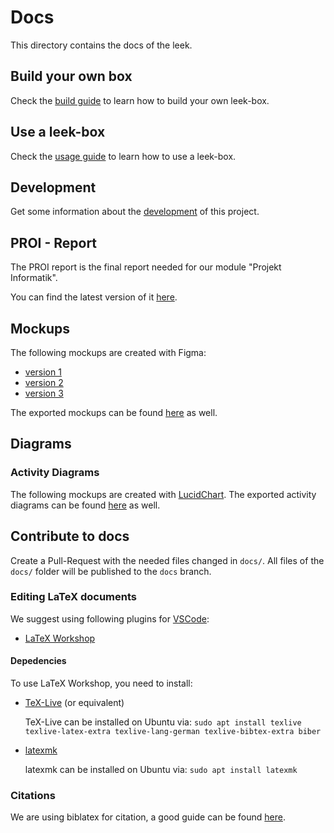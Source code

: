 # Docs

This directory contains the docs of the leek.

## Build your own box

Check the [build guide](Build.md) to learn how to build your own leek-box.

## Use a leek-box

Check the [usage guide](Usage.md) to learn how to use a leek-box.

## Development

Get some information about the [development](Development.md) of this project.

## PROI - Report
The PROI report is the final report needed for our module "Projekt Informatik".

You can find the latest version of it [here](report.pdf).

## Mockups
The following mockups are created with Figma:

- [version 1](https://www.figma.com/proto/RevVhXP9iyGxmch31H0Tce/Project-Leek?node-id=378%3A707&scaling=min-zoom)
- [version 2](https://www.figma.com/proto/RevVhXP9iyGxmch31H0Tce/Project-Leek?node-id=23%3A439&scaling=scale-down)
- [version 3](https://www.figma.com/proto/RevVhXP9iyGxmch31H0Tce/Project-Leek?node-id=460%3A648&scaling=scale-down)

The exported mockups can be found [here](mockups/) as well.

## Diagrams

### Activity Diagrams
The following mockups are created with [LucidChart](https://app.lucidchart.com/lucidchart/invitations/accept/332f0381-366a-423a-a45f-b93b857126e6).
The exported activity diagrams can be found [here](diagrams/activity_diagrams) as well.

## Contribute to docs

Create a Pull-Request with the needed files changed in `docs/`.
All files of the `docs/` folder will be published to the `docs` branch.

### Editing LaTeX documents
We suggest using following plugins for [VSCode](https://code.visualstudio.com/):

- [LaTeX Workshop](https://marketplace.visualstudio.com/items?itemName=James-Yu.latex-workshop)

#### Depedencies
To use LaTeX Workshop, you need to install:
- [TeX-Live](https://tug.org/texlive/) (or equivalent)

    TeX-Live can be installed on Ubuntu via: `sudo apt install texlive texlive-latex-extra texlive-lang-german texlive-bibtex-extra biber`

- [latexmk](https://mg.readthedocs.io/latexmk.html)

    latexmk can be installed on Ubuntu via: `sudo apt install latexmk`


### Citations
We are using biblatex for citation, a good guide can be found [here](https://mirror.informatik.hs-fulda.de/tex-archive/info/translations/biblatex/de/biblatex-de-Benutzerhandbuch.pdf#9).